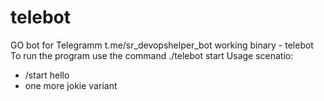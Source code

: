# telebot
GO bot for Telegramm
t.me/sr_devopshelper_bot
working binary - telebot
To run the program use the command ./telebot start
Usage scenatio:
- /start hello
- one more jokie variant